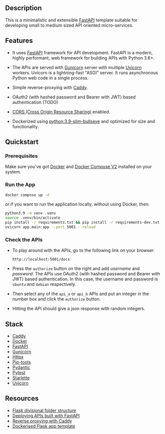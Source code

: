 ## Description

This is a minimalistic and extensible [FastAPI](https://fastapi.tiangolo.com/) template suitable for developing small to medium sized API oriented micro-services.

## Features

- It uses [FastAPI](https://fastapi.tiangolo.com/) framework for API development. FastAPI is a modern, highly performant, web framework for building APIs with Python 3.6+.

- The APIs are served with [Gunicorn](https://gunicorn.org/) server with multiple [Uvicorn](https://www.uvicorn.org/) workers. Uvicorn is a lightning-fast "ASGI" server. It runs asynchronous Python web code in a single process.

- Simple reverse-proxying with [Caddy](https://caddyserver.com/docs/).

- OAuth2 (with hashed password and Bearer with JWT) based authentication (TODO)

- [CORS (Cross Origin Resource Sharing)](https://fastapi.tiangolo.com/tutorial/cors/) enabled.

- Dockerized using [python:3.9-slim-bullseye](https://github.com/docker-library/python/blob/bb68424de76756a2d3dc817f87b1f8640112461f/3.8/bullseye/Dockerfile) and optimized for size and functionality.

## Quickstart

### Prerequisites

Make sure you've got [Docker](https://www.docker.com/) and [Docker Compose V2](https://docs.docker.com/compose/cli-command/) installed on your system.

### Run the App

```bash
docker compose up -d
```

or if you want to run the application locally, without using Docker, then:

```bash
python3.9 -m venv .venv
source .venv/bin/activate
pip install -r requirements.txt && pip install -r requirements-dev.txt
uvicorn app.main:app --port 5001 --reload
```

### Check the APIs

- To play around with the APIs, go to the following link on your browser:

  ```
  http://localhost:5001/docs
  ```

- Press the `authorize` button on the right and add _username_ and _password_. The APIs use OAuth2 (with hashed password and Bearer with JWT) based authentication. In this case, the username and password is `ubuntu` and `debian` respectively.

- Then select any of the `api_a` or `api_b` APIs and put an integer in the number box and click the `authorize` button.

- Hitting the API should give a json response with random integers.

## Stack

- [Caddy](https://caddyserver.com/docs/)
- [Docker](https://www.docker.com/)
- [FastAPI](https://fastapi.tiangolo.com/)
- [Gunicorn](https://gunicorn.org/)
- [Httpx](https://www.python-httpx.org/)
- [Pip-tools](https://github.com/jazzband/pip-tools)
- [Pydantic](https://pydantic-docs.helpmanual.io/)
- [Pytest](https://docs.pytest.org/en/latest/)
- [Starlette](https://www.starlette.io/)
- [Uvicorn](https://www.uvicorn.org/)

## Resources

- [Flask divisional folder structure](https://exploreflask.com/en/latest/blueprints.html#divisional)
- [Deploying APIs built with FastAPI](https://fastapi.tiangolo.com/deployment/)
- [Reverse proxying with Caddy](https://caddyserver.com/docs/caddyfile/directives/reverse_proxy)
- [Dockerised Flask app template](https://github.com/rednafi/fastapi-nano)
